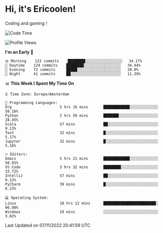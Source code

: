 # Hi, it's Ericoolen!
Coding and gaming！

<!--START_SECTION:waka-->
![Code Time](http://img.shields.io/badge/Code%20Time-514%20hrs%2028%20mins-blue)

![Profile Views](http://img.shields.io/badge/Profile%20Views-5-blue)

**I'm an Early 🐤** 

```text
🌞 Morning    123 commits    ████████░░░░░░░░░░░░░░░░░   34.17% 
🌆 Daytime    124 commits    ████████░░░░░░░░░░░░░░░░░   34.44% 
🌃 Evening    72 commits     █████░░░░░░░░░░░░░░░░░░░░   20.0% 
🌙 Night      41 commits     ██░░░░░░░░░░░░░░░░░░░░░░░   11.39%

```


📊 **This Week I Spent My Time On** 

```text
⌚︎ Time Zone: Europe/Amsterdam

💬 Programming Languages: 
Org                      5 hrs 16 mins       ████████████░░░░░░░░░░░░░   50.16% 
Python                   2 hrs 59 mins       ███████░░░░░░░░░░░░░░░░░░   28.45% 
Scala                    57 mins             ██░░░░░░░░░░░░░░░░░░░░░░░   9.13% 
Text                     32 mins             █░░░░░░░░░░░░░░░░░░░░░░░░   5.17% 
Jupyter                  32 mins             █░░░░░░░░░░░░░░░░░░░░░░░░   5.16%

🔥 Editors: 
Emacs                    5 hrs 21 mins       ████████████░░░░░░░░░░░░░   50.91% 
VS Code                  3 hrs 32 mins       ████████░░░░░░░░░░░░░░░░░   33.72% 
IntelliJ                 57 mins             ██░░░░░░░░░░░░░░░░░░░░░░░   9.13% 
PyCharm                  39 mins             █░░░░░░░░░░░░░░░░░░░░░░░░   6.23%

💻 Operating System: 
Linux                    10 hrs 12 mins      ████████████████████████░   96.98% 
Windows                  19 mins             ░░░░░░░░░░░░░░░░░░░░░░░░░   3.02%

```


 Last Updated on 07/11/2022 20:41:59 UTC
<!--END_SECTION:waka-->

